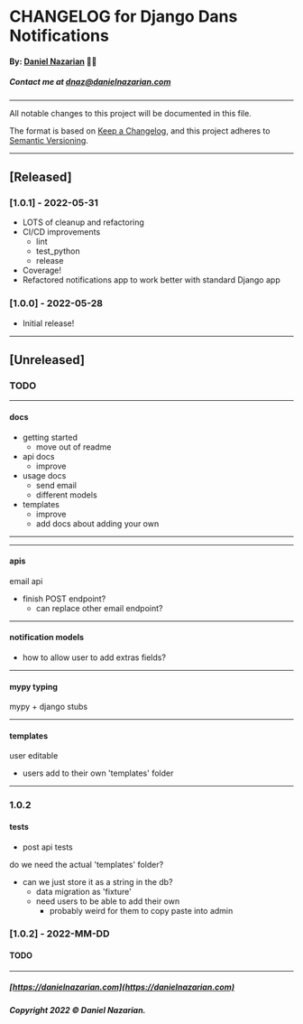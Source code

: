 # CHANGELOG for Django Dans Notifications

#### By: [Daniel Nazarian](https://danielnazarian) 🐧👹

##### Contact me at <dnaz@danielnazarian.com>

-------------------------------------------------------

All notable changes to this project will be documented in this file.

The format is based on [Keep a Changelog](https://keepachangelog.com/en/1.0.0/), and this project adheres to [Semantic Versioning](https://semver.org/spec/v2.0.0.html).


-------------------------------------------------------

## [Released]

### [1.0.1] - 2022-05-31
- LOTS of cleanup and refactoring
- CI/CD improvements
    - lint
    - test_python
    - release
- Coverage!
- Refactored notifications app to work better with standard Django app


### [1.0.0] - 2022-05-28
- Initial release!


-------------------------------------------------------

## [Unreleased]

### TODO

-----

#### docs

- getting started
    - move out of readme
- api docs
    - improve
- usage docs
    - send email
    - different models
- templates
    - improve
    - add docs about adding your own

-----


-----

#### apis

email api
- finish POST endpoint?
    - can replace other email endpoint?

-----

#### notification models

- how to allow user to add extras fields?

-----

#### mypy typing

mypy + django stubs

-----

#### templates

user editable
- users add to their own 'templates' folder


------
### 1.0.2


#### tests
- post api tests



do we need the actual 'templates' folder?
- can we just store it as a string in the db?
    - data migration as 'fixture'
    - need users to be able to add their own
        - probably weird for them to copy paste into admin



### [1.0.2] - 2022-MM-DD
#### TODO


-------------------------------------------------------

##### [https://danielnazarian.com](https://danielnazarian.com)

##### Copyright 2022 © Daniel Nazarian.
